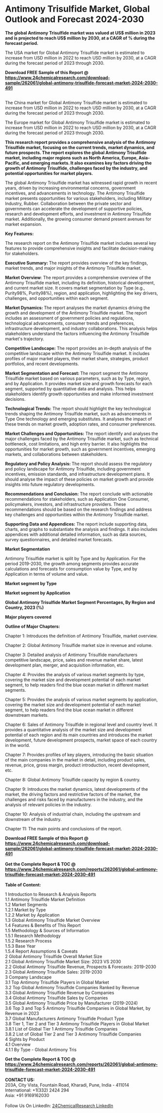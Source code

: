 <h1>Antimony Trisulfide Market, Global Outlook and Forecast 2024-2030</h1><p><strong>The global Antimony Trisulfide market was valued at US$ million in 2023 and is projected to reach US$ million by 2030, at a CAGR of % during the forecast period.</strong></p><p>
</p><p>The USA market for Global Antimony Trisulfide market is estimated to increase from USD million in 2022 to reach USD million by 2030, at a CAGR during the forecast period of 2023 through 2030.</p><div><b>Download FREE Sample of this Report @ 
            <a href="https://www.24chemicalresearch.com/download-sample/262061/global-antimony-trisulfide-forecast-market-2024-2030-491">
            https://www.24chemicalresearch.com/download-sample/262061/global-antimony-trisulfide-forecast-market-2024-2030-491</a></b></div><br><p>
</p><p>The China market for Global Antimony Trisulfide market is estimated to increase from USD million in 2022 to reach USD million by 2030, at a CAGR during the forecast period of 2023 through 2030.</p><p>
</p><p>The Europe market for Global Antimony Trisulfide market is estimated to increase from USD million in 2022 to reach USD million by 2030, at a CAGR during the forecast period of 2023 through 2030.</p><p>
</p><p><strong>This research report provides a comprehensive analysis of the Antimony Trisulfide market, focusing on the current trends, market dynamics, and future prospects. The report explores the global Antimony Trisulfide market, including major regions such as North America, Europe, Asia-Pacific, and emerging markets. It also examines key factors driving the growth of Antimony Trisulfide, challenges faced by the industry, and potential opportunities for market players.</strong></p><p>
The global Antimony Trisulfide market has witnessed rapid growth in recent years, driven by increasing environmental concerns, government incentives, and advancements in technology. The Antimony Trisulfide market presents opportunities for various stakeholders, including Military Industry, Rubber. Collaboration between the private sector and governments can accelerate the development of supportive policies, research and development efforts, and investment in Antimony Trisulfide market. Additionally, the growing consumer demand present avenues for market expansion.</p><p>
<strong>Key Features:</strong></p><p>
The research report on the Antimony Trisulfide market includes several key features to provide comprehensive insights and facilitate decision-making for stakeholders.</p><p>
<strong>Executive Summary: </strong>The report provides overview of the key findings, market trends, and major insights of the Antimony Trisulfide market.</p><p>
<strong>Market Overview</strong>: The report provides a comprehensive overview of the Antimony Trisulfide market, including its definition, historical development, and current market size. It covers market segmentation by Type (e.g., Purity98%, Purity98%), region, and application, highlighting the key drivers, challenges, and opportunities within each segment.</p><p>
<strong>Market Dynamics: </strong>The report analyses the market dynamics driving the growth and development of the Antimony Trisulfide market. The report includes an assessment of government policies and regulations, technological advancements, consumer trends and preferences, infrastructure development, and industry collaborations. This analysis helps stakeholders understand the factors influencing the Antimony Trisulfide market's trajectory.</p><p>
<strong>Competitive Landscape:</strong> The report provides an in-depth analysis of the competitive landscape within the Antimony Trisulfide market. It includes profiles of major market players, their market share, strategies, product portfolios, and recent developments.</p><p>
<strong>Market Segmentation and Forecast: </strong>The report segment the Antimony Trisulfide market based on various parameters, such as by Type, region, and by Application. It provides market size and growth forecasts for each segment, supported by quantitative data and analysis. This helps stakeholders identify growth opportunities and make informed investment decisions.</p><p>
<strong>Technological Trends:</strong> The report should highlight the key technological trends shaping the Antimony Trisulfide market, such as advancements in Type One technology and emerging substitutes. It analyses the impact of these trends on market growth, adoption rates, and consumer preferences.</p><p>
<strong>Market Challenges and Opportunities:</strong> The report identify and analyses the major challenges faced by the Antimony Trisulfide market, such as technical bottleneck, cost limitations, and high entry barrier. It also highlights the opportunities for market growth, such as government incentives, emerging markets, and collaborations between stakeholders.</p><p>
<strong>Regulatory and Policy Analysis: </strong>The report should assess the regulatory and policy landscape for Antimony Trisulfide, including government incentives, emission standards, and infrastructure development plans. It should analyse the impact of these policies on market growth and provide insights into future regulatory developments.</p><p>
<strong>Recommendations and Conclusion:</strong> The report conclude with actionable recommendations for stakeholders, such as Application One Consumer, policymakers, investors, and infrastructure providers. These recommendations should be based on the research findings and address key challenges and opportunities within the Antimony Trisulfide market.</p><p>
<strong>Supporting Data and Appendices:</strong> The report include supporting data, charts, and graphs to substantiate the analysis and findings. It also includes appendices with additional detailed information, such as data sources, survey questionnaires, and detailed market forecasts.</p><p>
<strong>Market Segmentation</strong></p><p>
Antimony Trisulfide market is split by Type and by Application. For the period 2019-2030, the growth among segments provides accurate calculations and forecasts for consumption value by Type, and by Application in terms of volume and value.</p><p>
<strong>Market segment by Type</strong></p><p>
</p><p>
</p><p><strong>Market segment by Application</strong></p><p>
</p><p>
</p><p><strong>Global Antimony Trisulfide Market Segment Percentages, By Region and Country, 2023 (%)</strong></p><p>
</p><p>
</p><p><strong>Major players covered</strong></p><p>
</p><p>
</p><p><strong>Outline of Major Chapters:</strong></p><p>
Chapter 1: Introduces the definition of Antimony Trisulfide, market overview.</p><p>
Chapter 2: Global Antimony Trisulfide market size in revenue and volume.</p><p>
Chapter 3: Detailed analysis of Antimony Trisulfide manufacturers competitive landscape, price, sales and revenue market share, latest development plan, merger, and acquisition information, etc.</p><p>
Chapter 4: Provides the analysis of various market segments by type, covering the market size and development potential of each market segment, to help readers find the blue ocean market in different market segments.</p><p>
Chapter 5: Provides the analysis of various market segments by application, covering the market size and development potential of each market segment, to help readers find the blue ocean market in different downstream markets.</p><p>
Chapter 6: Sales of Antimony Trisulfide in regional level and country level. It provides a quantitative analysis of the market size and development potential of each region and its main countries and introduces the market development, future development prospects, market space of each country in the world.</p><p>
Chapter 7: Provides profiles of key players, introducing the basic situation of the main companies in the market in detail, including product sales, revenue, price, gross margin, product introduction, recent development, etc.</p><p>
Chapter 8: Global Antimony Trisulfide capacity by region &amp; country.</p><p>
Chapter 9: Introduces the market dynamics, latest developments of the market, the driving factors and restrictive factors of the market, the challenges and risks faced by manufacturers in the industry, and the analysis of relevant policies in the industry.</p><p>
Chapter 10: Analysis of industrial chain, including the upstream and downstream of the industry.</p><p>
Chapter 11: The main points and conclusions of the report.</p><div><b>Download FREE Sample of this Report @ 
            <a href="https://www.24chemicalresearch.com/download-sample/262061/global-antimony-trisulfide-forecast-market-2024-2030-491">
            https://www.24chemicalresearch.com/download-sample/262061/global-antimony-trisulfide-forecast-market-2024-2030-491</a></b></div><br><div><b>Get the Complete Report & TOC @ 
            <a href="https://www.24chemicalresearch.com/reports/262061/global-antimony-trisulfide-forecast-market-2024-2030-491">
            https://www.24chemicalresearch.com/reports/262061/global-antimony-trisulfide-forecast-market-2024-2030-491</a></b></div><br>
            <b>Table of Content:</b><p>1 Introduction to Research & Analysis Reports<br />
    1.1 Antimony Trisulfide Market Definition<br />
    1.2 Market Segments<br />
        1.2.1 Market by Type<br />
        1.2.2 Market by Application<br />
    1.3 Global Antimony Trisulfide Market Overview<br />
    1.4 Features & Benefits of This Report<br />
    1.5 Methodology & Sources of Information<br />
        1.5.1 Research Methodology<br />
        1.5.2 Research Process<br />
        1.5.3 Base Year<br />
        1.5.4 Report Assumptions & Caveats<br />
2 Global Antimony Trisulfide Overall Market Size<br />
    2.1 Global Antimony Trisulfide Market Size: 2023 VS 2030<br />
    2.2 Global Antimony Trisulfide Revenue, Prospects & Forecasts: 2019-2030<br />
    2.3 Global Antimony Trisulfide Sales: 2019-2030<br />
3 Company Landscape<br />
    3.1 Top Antimony Trisulfide Players in Global Market<br />
    3.2 Top Global Antimony Trisulfide Companies Ranked by Revenue<br />
    3.3 Global Antimony Trisulfide Revenue by Companies<br />
    3.4 Global Antimony Trisulfide Sales by Companies<br />
    3.5 Global Antimony Trisulfide Price by Manufacturer (2019-2024)<br />
    3.6 Top 3 and Top 5 Antimony Trisulfide Companies in Global Market, by Revenue in 2023<br />
    3.7 Global Manufacturers Antimony Trisulfide Product Type<br />
    3.8 Tier 1, Tier 2 and Tier 3 Antimony Trisulfide Players in Global Market<br />
        3.8.1 List of Global Tier 1 Antimony Trisulfide Companies<br />
        3.8.2 List of Global Tier 2 and Tier 3 Antimony Trisulfide Companies<br />
4 Sights by Product<br />
    4.1 Overview<br />
        4.1.1 By Type - Global Antimony Tris</p><div><b>Get the Complete Report & TOC @ 
            <a href="https://www.24chemicalresearch.com/reports/262061/global-antimony-trisulfide-forecast-market-2024-2030-491">
            https://www.24chemicalresearch.com/reports/262061/global-antimony-trisulfide-forecast-market-2024-2030-491</a></b></div><br><b>CONTACT US:</b><br>
            203A, City Vista, Fountain Road, Kharadi, Pune, India - 411014<br>
            International: +1(332) 2424 294<br>
            Asia: +91 9169162030 <br><br>
            Follow Us On LinkedIn: <a href="https://www.linkedin.com/company/24chemicalresearch/">24ChemicalResearch LinkedIn</a>